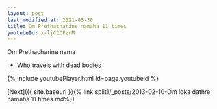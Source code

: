 ```yaml
---
layout: post
last_modified_at: 2021-03-30
title: Om Prethacharine namaha 11 times
youtubeId: x-ljC2CFzrM
---
```

 
 
Om Prethacharine nama 
 
 -  Who travels with dead bodies 
 
  
 
  
 
 
 
 
 
 


{% include youtubePlayer.html id=page.youtubeId %}
 
[Next]({{ site.baseurl }}{% link  split1/_posts/2013-02-10-Om loka dathre namaha 11 times.md%})
 
